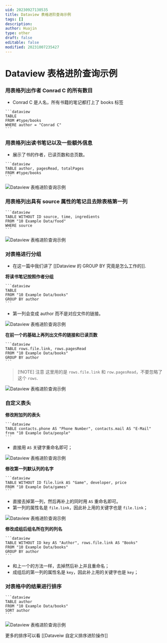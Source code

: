 ```yaml
---
uid: 20230927130535
title: Dataview 表格进阶查询示例
tags: []
description: 
author: Huajin
type: other
draft: false
editable: false
modified: 20231007235427
---
```


# Dataview 表格进阶查询示例

### 用表格列出作者 Conrad C 的所有数目

- Conrad C 是人名，所有书籍的笔记都打上了 books 标签

`````示例代码
```dataview
TABLE
FROM #type/books 
WHERE author = "Conrad C"
```
`````

### 用表格列出读书笔记以及一些额外信息

- 展示了书的作者，已读页数和总页数。

`````示例代码
```dataview
TABLE author, pagesRead, totalPages
FROM #type/books
```
`````

![Dataview 表格进阶查询示例](https://cdn.pkmer.cn/images/Pasted%20image%2020230927155703.png!pkmer)

### 用表格列出具有 source 属性的笔记且去除表格第一列

`````示例代码
```dataview
TABLE WITHOUT ID source, time, ingredients
FROM "10 Example Data/food"
WHERE source
```
`````

![Dataview 表格进阶查询示例](https://cdn.pkmer.cn/images/Pasted%20image%2020230927155654.png!pkmer)

### 对表格进行分组

- 在这一篇中我们讲了 [[Dataview 的 GROUP BY 究竟是怎么工作的]].

**将读书笔记按照作者分组**

`````示例代码
```dataview
TABLE 
FROM "10 Example Data/books"
GROUP BY author
```
`````

- 第一列会变成 author 而不是对应文件的链接。

![Dataview 表格进阶查询示例](https://cdn.pkmer.cn/images/1695801384832.png!pkmer)

**在前一个的基础上再列出文件的链接和已读页数**

`````示例代码
```dataview
TABLE rows.file.link, rows.pagesRead
FROM "10 Example Data/books"
GROUP BY author
```
`````

> [!NOTE] 注意
> 这里用的是 `rows.file.link` 和 `row.pagesRead`，不要忽略了这个 `rows`.

![Dataview 表格进阶查询示例](https://cdn.pkmer.cn/images/Pasted%20image%2020230927155836.png!pkmer)

### 自定义表头

**修改附加列的表头**

`````示例代码
```dataview
TABLE contacts.phone AS "Phone Number", contacts.mail AS "E-Mail"
from "10 Example Data/people"
```
`````

- 直接用 `AS` 关键字重命名即可；

![Dataview 表格进阶查询示例](https://cdn.pkmer.cn/images/Pasted%20image%2020230927160109.png!pkmer)

**修改第一列默认列的名字**

`````示例代码
```dataview
TABLE WITHOUT ID file.link AS "Game", developer, price
FROM "10 Example Data/games"
```
`````

- 直接去掉第一列，然后再补上的同时用 `AS` 重命名即可。
- 第一列的属性名是 `file.link`，因此补上用的关键字也是 `file.link`；

![Dataview 表格进阶查询示例](https://cdn.pkmer.cn/images/Pasted%20image%2020230927160147.png!pkmer)

**修改成组后组名所在列的列名**

`````示例代码
```dataview
TABLE WITHOUT ID key AS "Author", rows.file.link AS "Books"
FROM "10 Example Data/books"
GROUP BY author
```
`````

- 和上一个的方法一样，去掉然后补上并且重命名；
- 成组后的第一列的属性名是 `key`，因此补上用的关键字也是 `key`；

### 对表格中的结果进行排序

`````示例代码
```dataview
TABLE author
FROM "10 Example Data/books"
SORT author
```
`````

![Dataview 表格进阶查询示例](https://cdn.pkmer.cn/images/Pasted%20image%2020230927160404.png!pkmer)

更多的排序可以看 [[Dataveiw 自定义排序进阶操作]]
